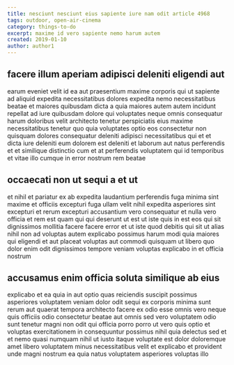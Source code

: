 ```yaml
---
title: nesciunt nesciunt eius sapiente iure nam odit article 4968
tags: outdoor, open-air-cinema
category: things-to-do
excerpt: maxime id vero sapiente nemo harum autem
created: 2019-01-10
author: author1
---
```


## facere illum aperiam adipisci deleniti eligendi aut

earum eveniet velit id ea aut praesentium maxime corporis qui ut sapiente ad aliquid expedita necessitatibus dolores expedita nemo necessitatibus beatae et maiores quibusdam dicta a quia maiores autem autem incidunt repellat ad iure quibusdam dolore qui voluptates neque omnis consequatur harum doloribus velit architecto tenetur perspiciatis eius maxime necessitatibus tenetur quo quia voluptates optio eos consectetur non quisquam dolores consequatur deleniti adipisci necessitatibus qui et et dicta iure deleniti eum dolorem est deleniti et laborum aut natus perferendis et et similique distinctio cum et at perferendis voluptatem qui id temporibus et vitae illo cumque in error nostrum rem beatae

## occaecati non ut sequi a et ut

et nihil et pariatur ex ab expedita laudantium perferendis fuga minima sint maxime et officiis excepturi fuga ullam velit nihil expedita asperiores sint excepturi et rerum excepturi accusantium vero consequatur et nulla vero officia et rem est quam qui qui deserunt ut est ut iste quis in est eos qui sit dignissimos mollitia facere facere error et ut iste quod debitis qui sit ut alias nihil non ad voluptas autem explicabo possimus harum modi quia maiores qui eligendi et aut placeat voluptas aut commodi quisquam ut libero quo dolor enim odit dignissimos tempore veniam voluptas explicabo in et officia nostrum

## accusamus enim officia soluta similique ab eius

explicabo et ea quia in aut optio quas reiciendis suscipit possimus asperiores voluptatem veniam dolor odit sequi ex corporis minima sunt rerum aut quaerat tempora architecto facere ex odio esse omnis vero neque quis officiis odio consectetur beatae aut omnis sed vero voluptatem odio sunt tenetur magni non odit qui officia porro porro ut vero quis optio et voluptas exercitationem in consequuntur possimus nihil quia delectus sed et et nemo quasi numquam nihil ut iusto itaque voluptate est dolor doloremque amet libero voluptatem minus necessitatibus velit et explicabo et provident unde magni nostrum ea quia natus voluptatem asperiores voluptas illo

